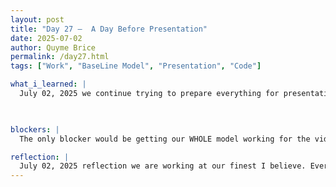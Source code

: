 ```yaml
---
layout: post
title: "Day 27 –  A Day Before Presentation"
date: 2025-07-02
author: Quyme Brice
permalink: /day27.html
tags: ["Work", "BaseLine Model", "Presentation", "Code"]

what_i_learned: |
  July 02, 2025 we continue trying to prepare everything for presentation. So far we ran into a few bumps trying to get everything ready for the video. It was a good amount of work to get everything in order. I still believe we are 100% ready for the presentation tomorrow. It took a lot of energy to get where we are at. We are constantly working to get a great product. Our group has great results just putting it all together.

  

blockers: |
  The only blocker would be getting our WHOLE model working for the video.

reflection: |
  July 02, 2025 reflection we are working at our finest I believe. Everyone trying their hardest to get the best final product. Constantly looking at code all day can be interesting. Reflecting on where we were before preparing for a presentation and after preparing for a presentation is also interesting. The amount of work this is taking to make flight delay prediction is something to reflect on. I believe its all part of the process to get the job done. Soon we will have what we work hard for.
---
```

